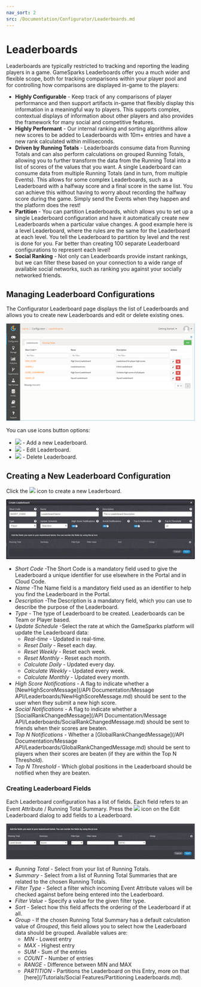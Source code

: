 ```yaml
---
nav_sort: 2
src: /Documentation/Configurator/Leaderboards.md
---
```


# Leaderboards

Leaderboards are typically restricted to tracking and reporting the leading players in a game. GameSparks Leaderboards offer you a much wider and flexible scope, both for tracking comparisons within your player pool and for controlling how comparisons are displayed in-game to the players:
* **Highly Configurable** - Keep track of any comparisons of player performance and then support artifacts in-game that flexibly display this information in a meaningful way to players. This supports complex, contextual displays of information about other players and also provides the framework for many social and competitive features.
* **Highly Performant** - Our internal ranking and sorting algorithms allow new scores to be added to Leaderboards with 10m+ entries and have a new rank calculated within milliseconds.
* **Driven by Running Totals** - Leaderboards consume data from Running Totals and can also perform calculations on grouped Running Totals, allowing you to further transform the data from the Running Total into a list of scores of the values that you want. A single Leaderboard can consume data from multiple Running Totals (and in turn, from multiple Events). This allows for some complex Leaderboards, such as a Leaderboard with a halfway score and a final score in the same list. You can achieve this without having to worry about recording the halfway score during the game. Simply send the Events when they happen and the platform does the rest!
* **Partition** - You can partition Leaderboards, which allows you to set up a single Leaderboard configuration and have it automatically create new Leaderboards when a particular value changes. A good example here is a level Leaderboard, where the rules are the same for the Leaderboard at each level. You tell the Leaderboard to partition by level and the rest is done for you. Far better than creating 100 separate Leaderboard configurations to represent each level!
* **Social Ranking** - Not only can Leaderboards provide instant rankings, but we can filter these based on your connection to a wide range of available social networks, such as ranking you against your socially networked friends.


## Managing Leaderboard Configurations

The Configurator Leaderboard page displays the list of Leaderboards and allows you to create new Leaderboards and edit or delete existing ones.

![](img/Leaderboards/4.png)

You can use icons button options:

  * ![](/img/fa/plus.png) - Add a new Leaderboard.
  * ![](/img/fa/edit.png) - Edit Leaderboard.
  * ![](/img/fa/trash.png) - Delete Leaderboard.

## Creating a New Leaderboard Configuration

Click the ![](/img/fa/plus.png) icon to create a new Leaderboard.

![](img/Leaderboards/2.jpg)

  * *Short Code* \-The Short Code is a mandatory field used to give the Leaderboard a unique identifier for use elsewhere in the Portal and in Cloud Code.
  * *Name* \-The Name field is a mandatory field used as an identifier to help you find the Leaderboard in the Portal.
  * *Description* \-The Description is a mandatory field, which you can use to describe the purpose of the Leaderboard.
  * *Type* \- The type of Leaderboard to be created. Leaderboards can be Team or Player based.
  * *Update Schedule* \-Select the rate at which the GameSparks platform will update the Leaderboard data:
    * *Real-time* \- Updated in real-time.
    * *Reset Daily* \- Reset each day.
    * *Reset Weekly* \- Reset each week.
    * *Reset Monthly* \- Reset each month.
    * *Calculate Daily* \- Updated every day.
    * *Calculate Weekly* \- Updated every week.
    * *Calculate Monthly* \- Updated every month.
  * *High Score Notifications* \- A flag to indicate whether a [NewHighScoreMessage](/API Documentation/Message API/Leaderboards/NewHighScoreMessage.md) should be sent to the user when they submit a new high score.
  * *Social Notifications* \- A flag to indicate whether a [SocialRankChangedMessage](/API Documentation/Message API/Leaderboards/SocialRankChangedMessage.md) should be sent to friends when their scores are beaten.
  * *Top N Notifications* \- Whether a [GlobalRankChangedMessage](/API Documentation/Message API/Leaderboards/GlobalRankChangedMessage.md) should be sent to players when their scores are beaten (if they are within the Top N Threshold).
  * *Top N Threshold* \- Which global positions in the Leaderboard should be notified when they are beaten.

### Creating Leaderboard Fields

Each Leaderboard configuration has a list of fields. Each field refers to an Event Attribute / Running Total Summary. Press the ![](/img/fa/plus.png) icon on the Edit Leaderboard dialog to add fields to a Leaderboard.

![](img/Leaderboards/3.jpg)

  * *Running Total* \- Select from your list of Running Totals.
  * *Summary* \- Select from a list of Running Total Summaries that are related to the chosen Running Totals.
  * *Filter Type* \- Select a filter which incoming Event Attribute values will be checked against before being entered into the Leaderboard.
  * *Filter Value* \- Specify a value for the given filter type.
  * *Sort* \- Select how this field affects the ordering of the Leaderboard if at all.
  * *Group* \- If the chosen Running Total Summary has a default calculation value of *Grouped*, this field allows you to select how the Leaderboard data should be grouped. Available values are:
    * *MIN* - Lowest entry
    * *MAX* - Highest entry
    * *SUM* - Sum of the entries
    * *COUNT* - Number of entries
    * *RANGE* - Difference between MIN and MAX
    * *PARTITION* - Partitions the Leaderboard on this Entry, more on that [here](/Tutorials/Social Features/Partitioning Leaderboards.md).

